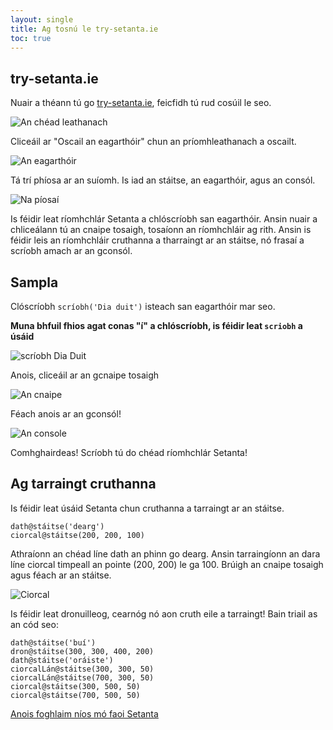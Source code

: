 ```yaml
---
layout: single
title: Ag tosnú le try-setanta.ie
toc: true
---
```


## try-setanta.ie

Nuair a théann tú go [try-setanta.ie](https://try-setanta.ie), feicfidh tú rud cosúil le seo.

![An chéad leathanach](/assets/images/teagaisc/splash.png)

Cliceáil ar "Oscail an eagarthóir" chun an príomhleathanach a oscailt.

![An eagarthóir](/assets/images/teagaisc/teagaisc01.png)

Tá trí phíosa ar an suíomh. Is iad an stáitse, an eagarthóir, agus an consól.

![Na píosaí](/assets/images/teagaisc/teagaisc02.png)

Is féidir leat ríomhchlár Setanta a chlóscríobh san eagarthóir. Ansin nuair a chliceálann tú an cnaipe tosaigh, tosaíonn an ríomhchláir ag rith. Ansin is féidir leis an ríomhchláir cruthanna a tharraingt ar an stáitse, nó frasaí a scríobh amach ar an gconsól.

## Sampla

Clóscríobh `scríobh('Dia duit')` isteach san eagarthóir mar seo.

**Muna bhfuil fhios agat conas "í" a chlóscríobh, is féidir leat `scriobh` a úsáid**

![scríobh Dia Duit](/assets/images/teagaisc/teagaisc03.png)

Anois, cliceáil ar an gcnaipe tosaigh

![An cnaipe](/assets/images/teagaisc/teagaisc04.png)

Féach anois ar an gconsól!

![An console](/assets/images/teagaisc/teagaisc05.png)

Comhghairdeas! Scríobh tú do chéad ríomhchlár Setanta!

## Ag tarraingt cruthanna

Is féidir leat úsáid Setanta chun cruthanna a tarraingt ar an stáitse.

<div class="language-python highlighter-rouge">
<div class="highlight">
<pre class="highlight"><code><span class="n">dath</span><span class="o">@</span><span class="n">stáitse</span>(<span class="s">&#x27;dearg&#x27;</span>)
<span class="n">ciorcal</span><span class="o">@</span><span class="n">stáitse</span>(<span class="m">200</span><span class="p">,</span> <span class="m">200</span><span class="p">,</span> <span class="m">100</span>)</code></pre>
</div>
</div>

Athraíonn an chéad líne dath an phinn go dearg. Ansin tarraingíonn an dara líne ciorcal timpeall an pointe (200, 200) le ga 100. Brúigh an cnaipe tosaigh agus féach ar an stáitse.

![Ciorcal](/assets/images/teagaisc/ciorcal.gif)

Is féidir leat dronuilleog, cearnóg nó aon cruth eile a tarraingt! Bain triail as an cód seo:

<div class="language-python highlighter-rouge">
<div class="highlight">
<pre class="highlight"><code><span class="n">dath</span><span class="o">@</span><span class="n">stáitse</span>(<span class="s">&#x27;buí&#x27;</span>)
<span class="n">dron</span><span class="o">@</span><span class="n">stáitse</span>(<span class="m">300</span><span class="p">,</span> <span class="m">300</span><span class="p">,</span> <span class="m">400</span><span class="p">,</span> <span class="m">200</span>)
<span class="n">dath</span><span class="o">@</span><span class="n">stáitse</span>(<span class="s">&#x27;oráiste&#x27;</span>)
<span class="n">ciorcalLán</span><span class="o">@</span><span class="n">stáitse</span>(<span class="m">300</span><span class="p">,</span> <span class="m">300</span><span class="p">,</span> <span class="m">50</span>)
<span class="n">ciorcalLán</span><span class="o">@</span><span class="n">stáitse</span>(<span class="m">700</span><span class="p">,</span> <span class="m">300</span><span class="p">,</span> <span class="m">50</span>)
<span class="n">ciorcal</span><span class="o">@</span><span class="n">stáitse</span>(<span class="m">300</span><span class="p">,</span> <span class="m">500</span><span class="p">,</span> <span class="m">50</span>)
<span class="n">ciorcal</span><span class="o">@</span><span class="n">stáitse</span>(<span class="m">700</span><span class="p">,</span> <span class="m">500</span><span class="p">,</span> <span class="m">50</span>)</code></pre>
</div>
</div>

[Anois foghlaim níos mó faoi Setanta](/gaeilge/03-teagaisc)
